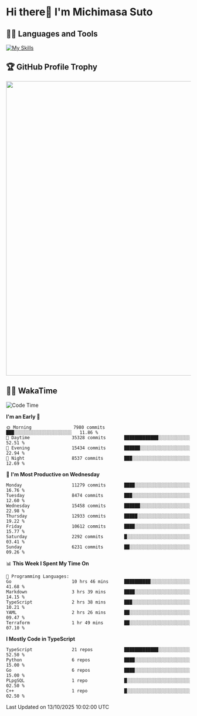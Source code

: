# Hi there👋 I'm Michimasa Suto

## 🧑‍💻 Languages and Tools
[![My Skills](https://skillicons.dev/icons?i=ts,nextjs,react,go,python,aws,terraform)](https://skillicons.dev)

<!--
**Suto-Michimasa/Suto-Michimasa** is a ✨ _special_ ✨ repository because its `README.md` (this file) appears on your GitHub profile.

Here are some ideas to get you started:

- 🔭 I’m currently working on ...
- 🌱 I’m currently learning ...
- 👯 I’m looking to collaborate on ...
- 🤔 I’m looking for help with ...
- 💬 Ask me about ...
- 📫 How to reach me: ...
- 😄 Pronouns: ...
- ⚡ Fun fact: ...
-->

<!--
## 💎 Github Stats

<div>
  <img height="170" align="left" src="https://github-readme-stats-psi-three-31.vercel.app/api?username=Suto-michimasa&count_private=true&show_icons=true&theme=dark" />
  <img height="170" src="https://github-readme-stats-psi-three-31.vercel.app/api/top-langs/?username=Suto-michimasa&langs_count=8&layout=compact&theme=dark" />
</div>
-->

## 🏆 GitHub Profile Trophy

<img width="800" src="https://github-profile-trophy.vercel.app/?username=Suto-michimasa&theme=onedark&no-frame=true"/>


## 🧑‍💻 WakaTime
<!--START_SECTION:waka-->
![Code Time](http://img.shields.io/badge/Code%20Time-1%2C385%20hrs%2025%20mins-blue)

**I'm an Early 🐤** 

```text
🌞 Morning                7980 commits        ███░░░░░░░░░░░░░░░░░░░░░░   11.86 % 
🌆 Daytime                35328 commits       █████████████░░░░░░░░░░░░   52.51 % 
🌃 Evening                15434 commits       ██████░░░░░░░░░░░░░░░░░░░   22.94 % 
🌙 Night                  8537 commits        ███░░░░░░░░░░░░░░░░░░░░░░   12.69 % 
```
📅 **I'm Most Productive on Wednesday** 

```text
Monday                   11279 commits       ████░░░░░░░░░░░░░░░░░░░░░   16.76 % 
Tuesday                  8474 commits        ███░░░░░░░░░░░░░░░░░░░░░░   12.60 % 
Wednesday                15458 commits       ██████░░░░░░░░░░░░░░░░░░░   22.98 % 
Thursday                 12933 commits       █████░░░░░░░░░░░░░░░░░░░░   19.22 % 
Friday                   10612 commits       ████░░░░░░░░░░░░░░░░░░░░░   15.77 % 
Saturday                 2292 commits        █░░░░░░░░░░░░░░░░░░░░░░░░   03.41 % 
Sunday                   6231 commits        ██░░░░░░░░░░░░░░░░░░░░░░░   09.26 % 
```


📊 **This Week I Spent My Time On** 

```text
💬 Programming Languages: 
Go                       10 hrs 46 mins      ██████████░░░░░░░░░░░░░░░   41.68 % 
Markdown                 3 hrs 39 mins       ████░░░░░░░░░░░░░░░░░░░░░   14.15 % 
TypeScript               2 hrs 38 mins       ███░░░░░░░░░░░░░░░░░░░░░░   10.21 % 
YAML                     2 hrs 26 mins       ██░░░░░░░░░░░░░░░░░░░░░░░   09.47 % 
Terraform                1 hr 49 mins        ██░░░░░░░░░░░░░░░░░░░░░░░   07.10 % 
```

**I Mostly Code in TypeScript** 

```text
TypeScript               21 repos            █████████████░░░░░░░░░░░░   52.50 % 
Python                   6 repos             ████░░░░░░░░░░░░░░░░░░░░░   15.00 % 
Go                       6 repos             ████░░░░░░░░░░░░░░░░░░░░░   15.00 % 
PLpgSQL                  1 repo              █░░░░░░░░░░░░░░░░░░░░░░░░   02.50 % 
C++                      1 repo              █░░░░░░░░░░░░░░░░░░░░░░░░   02.50 % 
```




 Last Updated on 13/10/2025 10:02:00 UTC
<!--END_SECTION:waka-->
